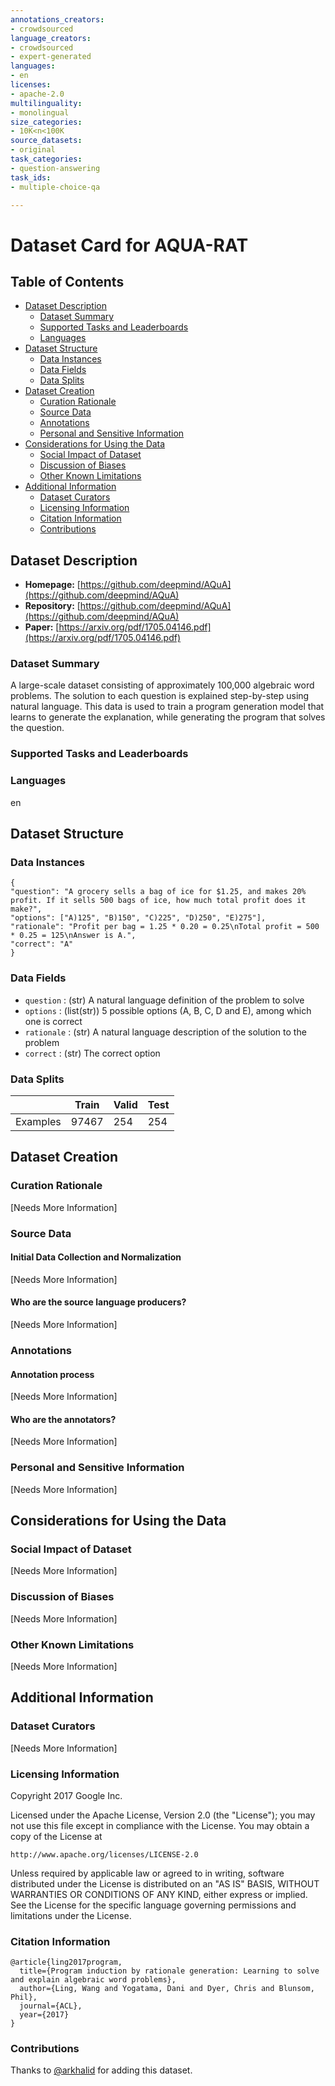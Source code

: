 ```yaml
---
annotations_creators:
- crowdsourced
language_creators:
- crowdsourced
- expert-generated
languages:
- en
licenses:
- apache-2.0
multilinguality:
- monolingual
size_categories:
- 10K<n<100K
source_datasets:
- original
task_categories:
- question-answering
task_ids:
- multiple-choice-qa

---
```


# Dataset Card for AQUA-RAT

## Table of Contents
- [Dataset Description](#dataset-description)
  - [Dataset Summary](#dataset-summary)
  - [Supported Tasks and Leaderboards](#supported-tasks-and-leaderboards)
  - [Languages](#languages)
- [Dataset Structure](#dataset-structure)
  - [Data Instances](#data-instances)
  - [Data Fields](#data-fields)
  - [Data Splits](#data-splits)
- [Dataset Creation](#dataset-creation)
  - [Curation Rationale](#curation-rationale)
  - [Source Data](#source-data)
  - [Annotations](#annotations)
  - [Personal and Sensitive Information](#personal-and-sensitive-information)
- [Considerations for Using the Data](#considerations-for-using-the-data)
  - [Social Impact of Dataset](#social-impact-of-dataset)
  - [Discussion of Biases](#discussion-of-biases)
  - [Other Known Limitations](#other-known-limitations)
- [Additional Information](#additional-information)
  - [Dataset Curators](#dataset-curators)
  - [Licensing Information](#licensing-information)
  - [Citation Information](#citation-information)
  - [Contributions](#contributions)

## Dataset Description

- **Homepage:** [https://github.com/deepmind/AQuA](https://github.com/deepmind/AQuA)
- **Repository:** [https://github.com/deepmind/AQuA](https://github.com/deepmind/AQuA)
- **Paper:** [https://arxiv.org/pdf/1705.04146.pdf](https://arxiv.org/pdf/1705.04146.pdf)

### Dataset Summary

A large-scale dataset consisting of approximately 100,000 algebraic word problems.
The solution to each question is explained step-by-step using natural language.
This data is used to train a program generation model that learns to generate the explanation,
while generating the program that solves the question.

### Supported Tasks and Leaderboards

### Languages

en

## Dataset Structure

### Data Instances
```
{
"question": "A grocery sells a bag of ice for $1.25, and makes 20% profit. If it sells 500 bags of ice, how much total profit does it make?",
"options": ["A)125", "B)150", "C)225", "D)250", "E)275"],
"rationale": "Profit per bag = 1.25 * 0.20 = 0.25\nTotal profit = 500 * 0.25 = 125\nAnswer is A.",
"correct": "A"
}
```

### Data Fields

- `question` : (str) A natural language definition of the problem to solve
- `options` : (list(str)) 5 possible options (A, B, C, D and E), among which one is correct
- `rationale` : (str) A natural language description of the solution to the problem
- `correct` : (str) The correct option

### Data Splits
|                            | Train  | Valid | Test |
| -----                      | ------ | ----- | ---- |
| Examples                   | 97467  |   254 | 254  |

## Dataset Creation

### Curation Rationale

[Needs More Information]

### Source Data

#### Initial Data Collection and Normalization

[Needs More Information]

#### Who are the source language producers?

[Needs More Information]

### Annotations

#### Annotation process

[Needs More Information]

#### Who are the annotators?

[Needs More Information]

### Personal and Sensitive Information

[Needs More Information]

## Considerations for Using the Data

### Social Impact of Dataset

[Needs More Information]

### Discussion of Biases

[Needs More Information]

### Other Known Limitations

[Needs More Information]

## Additional Information


### Dataset Curators

[Needs More Information]

### Licensing Information
Copyright 2017 Google Inc.

Licensed under the Apache License, Version 2.0 (the "License");
you may not use this file except in compliance with the License.
You may obtain a copy of the License at

    http://www.apache.org/licenses/LICENSE-2.0

Unless required by applicable law or agreed to in writing, software
distributed under the License is distributed on an "AS IS" BASIS,
WITHOUT WARRANTIES OR CONDITIONS OF ANY KIND, either express or implied.
See the License for the specific language governing permissions and
limitations under the License.

### Citation Information
```
@article{ling2017program,
  title={Program induction by rationale generation: Learning to solve and explain algebraic word problems},
  author={Ling, Wang and Yogatama, Dani and Dyer, Chris and Blunsom, Phil},
  journal={ACL},
  year={2017}
}
```

### Contributions

Thanks to [@arkhalid](https://github.com/arkhalid) for adding this dataset.
